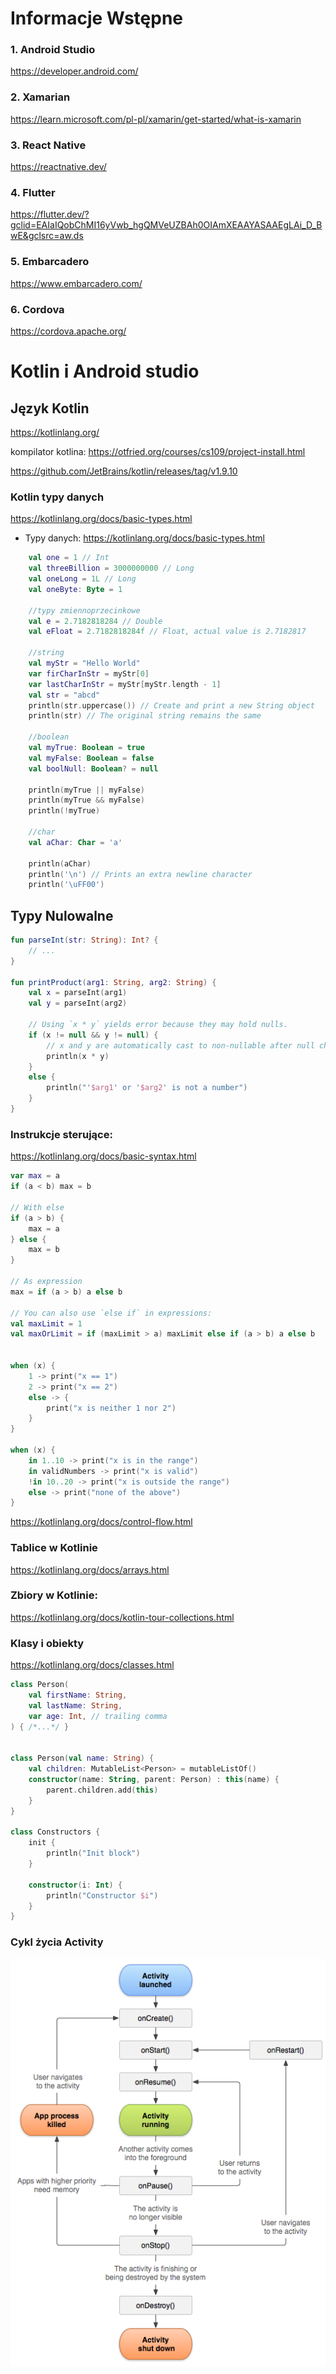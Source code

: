 # Informacje Wstępne

### 1. Android Studio
https://developer.android.com/

### 2. Xamarian
https://learn.microsoft.com/pl-pl/xamarin/get-started/what-is-xamarin

### 3. React Native
https://reactnative.dev/

### 4. Flutter
https://flutter.dev/?gclid=EAIaIQobChMI16yVwb_hgQMVeUZBAh0OIAmXEAAYASAAEgLAi_D_BwE&gclsrc=aw.ds

### 5. Embarcadero
https://www.embarcadero.com/

### 6. Cordova
https://cordova.apache.org/


# Kotlin i Android studio

## Język Kotlin
https://kotlinlang.org/

kompilator kotlina:
https://otfried.org/courses/cs109/project-install.html

https://github.com/JetBrains/kotlin/releases/tag/v1.9.10

### Kotlin typy danych
https://kotlinlang.org/docs/basic-types.html


- Typy danych: https://kotlinlang.org/docs/basic-types.html


```kotlin
    val one = 1 // Int
    val threeBillion = 3000000000 // Long
    val oneLong = 1L // Long
    val oneByte: Byte = 1

    //typy zmiennoprzecinkowe
    val e = 2.7182818284 // Double
    val eFloat = 2.7182818284f // Float, actual value is 2.7182817

    //string
    val myStr = "Hello World"
    var firCharInStr = myStr[0]
    var lastCharInStr = myStr[myStr.length - 1]
    val str = "abcd"
    println(str.uppercase()) // Create and print a new String object
    println(str) // The original string remains the same

    //boolean
    val myTrue: Boolean = true
    val myFalse: Boolean = false
    val boolNull: Boolean? = null

    println(myTrue || myFalse)
    println(myTrue && myFalse)
    println(!myTrue) 

    //char
    val aChar: Char = 'a'

    println(aChar)
    println('\n') // Prints an extra newline character
    println('\uFF00')

``` 

## Typy Nulowalne
```kotlin
fun parseInt(str: String): Int? {
    // ...
}

fun printProduct(arg1: String, arg2: String) {
    val x = parseInt(arg1)
    val y = parseInt(arg2)

    // Using `x * y` yields error because they may hold nulls.
    if (x != null && y != null) {
        // x and y are automatically cast to non-nullable after null check
        println(x * y)
    }
    else {
        println("'$arg1' or '$arg2' is not a number")
    }    
}

```

### Instrukcje sterujące:
https://kotlinlang.org/docs/basic-syntax.html

```kotlin
var max = a
if (a < b) max = b

// With else
if (a > b) {
    max = a
} else {
    max = b
}

// As expression
max = if (a > b) a else b

// You can also use `else if` in expressions:
val maxLimit = 1
val maxOrLimit = if (maxLimit > a) maxLimit else if (a > b) a else b


when (x) {
    1 -> print("x == 1")
    2 -> print("x == 2")
    else -> {
        print("x is neither 1 nor 2")
    }
}

when (x) {
    in 1..10 -> print("x is in the range")
    in validNumbers -> print("x is valid")
    !in 10..20 -> print("x is outside the range")
    else -> print("none of the above")
}
```

https://kotlinlang.org/docs/control-flow.html

### Tablice w Kotlinie
https://kotlinlang.org/docs/arrays.html

### Zbiory w Kotlinie:
https://kotlinlang.org/docs/kotlin-tour-collections.html

### Klasy i obiekty
https://kotlinlang.org/docs/classes.html


```kotlin
class Person(
    val firstName: String,
    val lastName: String,
    var age: Int, // trailing comma
) { /*...*/ }


class Person(val name: String) {
    val children: MutableList<Person> = mutableListOf()
    constructor(name: String, parent: Person) : this(name) {
        parent.children.add(this)
    }
}

class Constructors {
    init {
        println("Init block")
    }

    constructor(i: Int) {
        println("Constructor $i")
    }
}
```



### Cykl życia Activity
![Alt text](activity_lifecycle.png)
